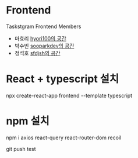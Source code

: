 # Frontend

Taskstgram Frontend Members

- 마효리 [hyori100의 공간](https://github.com/hyori100)
- 박수빈 [sooparkdev의 공간](https://github.com/sooparkdev)
- 정석호 [sfdjsh의 공간](https://github.com/sfdjsh)

# React + typescript 설치
npx create-react-app frontend --template typescript

# npm 설치
npm i axios react-query react-router-dom recoil 

git push test